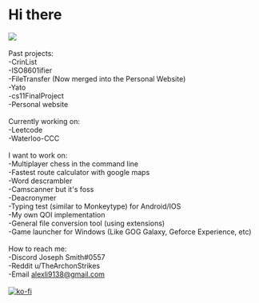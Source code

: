 # Hi there

<!--
**TheArchons/TheArchons** is a ✨ _special_ ✨ repository because its `README.md` (this file) appears on your GitHub profile.

Here are some ideas to get you started:

- 🔭 I’m currently working on ...
- 🌱 I’m currently learning ...
- 👯 I’m looking to collaborate on ...
- 🤔 I’m looking for help with ...
- 💬 Ask me about ...
- 📫 How to reach me: ...
- 😄 Pronouns: ...
- ⚡ Fun fact: ...
-->

<img src="https://skillicons.dev/icons?i=cpp,py,rust,git,github,vscode,bash,powershell,aws,js,html,css" />\
\
Past projects: \
-CrinList \
-ISO8601ifier \
-FileTransfer (Now merged into the Personal Website) \
-Yato \
-cs11FinalProject \
-Personal website \
\
Currently working on: \
-Leetcode \
-Waterloo-CCC \
\
I want to work on: \
-Multiplayer chess in the command line \
-Fastest route calculator with google maps \
-Word descrambler \
-Camscanner but it's foss\
-Deacronymer\
-Typing test (similar to Monkeytype) for Android/IOS\
-My own QOI implementation\
-General file conversion tool (using extensions)\
-Game launcher for Windows (Like GOG Galaxy, Geforce Experience, etc)\
\
How to reach me: \
-Discord Joseph Smith#0557\
-Reddit u/TheArchonStrikes \
-Email alexli9138@gmail.com \
\
[![ko-fi](https://ko-fi.com/img/githubbutton_sm.svg)](https://ko-fi.com/H2H0DC8X3)
